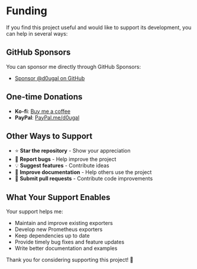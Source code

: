 # Funding

If you find this project useful and would like to support its development, you can help in several ways:

## GitHub Sponsors
You can sponsor me directly through GitHub Sponsors:
- [Sponsor @d0ugal on GitHub](https://github.com/sponsors/d0ugal)

## One-time Donations
- **Ko-fi**: [Buy me a coffee](https://ko-fi.com/d0ugal)
- **PayPal**: [PayPal.me/d0ugal](https://paypal.me/d0ugal)

## Other Ways to Support
- ⭐ **Star the repository** - Show your appreciation
- 🐛 **Report bugs** - Help improve the project
- 💡 **Suggest features** - Contribute ideas
- 📖 **Improve documentation** - Help others use the project
- 🔧 **Submit pull requests** - Contribute code improvements

## What Your Support Enables
Your support helps me:
- Maintain and improve existing exporters
- Develop new Prometheus exporters
- Keep dependencies up to date
- Provide timely bug fixes and feature updates
- Write better documentation and examples

Thank you for considering supporting this project! 🙏
